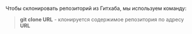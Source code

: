 Чтобы склонировать репозиторий из Гитхаба, мы используем команду:  
> **git clone URL** - клонируется содержимое репозитория по адресу **URL**
